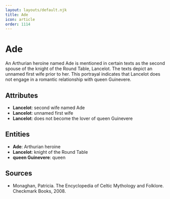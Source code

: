 ```yaml
---
layout: layouts/default.njk
title: Ade
icon: article
order: 1114
---
```

# Ade

An Arthurian heroine named Ade is mentioned in certain texts as the second spouse of the knight of the Round Table, Lancelot. The texts depict an unnamed first wife prior to her. This portrayal indicates that Lancelot does not engage in a romantic relationship with queen Guinevere.

## Attributes

- **Lancelot**: second wife named Ade
- **Lancelot**: unnamed first wife
- **Lancelot**: does not become the lover of queen Guinevere

## Entities

- **Ade**: Arthurian heroine
- **Lancelot**: knight of the Round Table
- **queen Guinevere**: queen

## Sources

- Monaghan, Patricia. The Encyclopedia of Celtic Mythology and Folklore. Checkmark Books, 2008.

